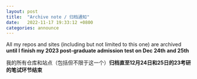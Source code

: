 ```yaml
---
layout: post
title:  "Archive note / 归档通知"
date:   2022-11-17 19:33:12 +0800
categories: announce
---
```

All my repos and sites (including but not limited to this one) are archived **until I finish my 2023 post-graduate admission test on Dec 24th and 25th**

我的所有仓库和站点（包括但不限于这一个）**归档直至12月24日和25日的23考研的笔试环节结束**